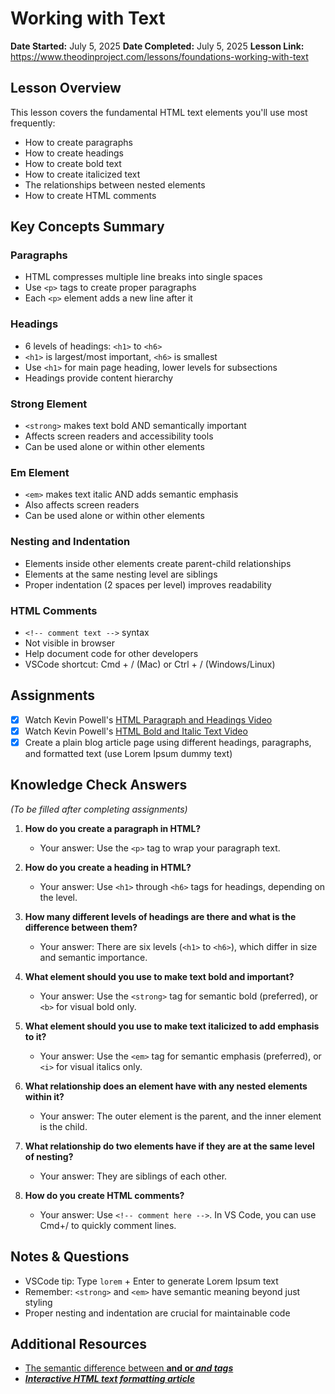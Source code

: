 # Working with Text

**Date Started:** July 5, 2025
**Date Completed:** July 5, 2025
**Lesson Link:** https://www.theodinproject.com/lessons/foundations-working-with-text

## Lesson Overview
This lesson covers the fundamental HTML text elements you'll use most frequently:
- How to create paragraphs
- How to create headings
- How to create bold text
- How to create italicized text
- The relationships between nested elements
- How to create HTML comments

## Key Concepts Summary

### Paragraphs
- HTML compresses multiple line breaks into single spaces
- Use `<p>` tags to create proper paragraphs
- Each `<p>` element adds a new line after it

### Headings
- 6 levels of headings: `<h1>` to `<h6>`
- `<h1>` is largest/most important, `<h6>` is smallest
- Use `<h1>` for main page heading, lower levels for subsections
- Headings provide content hierarchy

### Strong Element
- `<strong>` makes text bold AND semantically important
- Affects screen readers and accessibility tools
- Can be used alone or within other elements

### Em Element
- `<em>` makes text italic AND adds semantic emphasis
- Also affects screen readers
- Can be used alone or within other elements

### Nesting and Indentation
- Elements inside other elements create parent-child relationships
- Elements at the same nesting level are siblings
- Proper indentation (2 spaces per level) improves readability

### HTML Comments
- `<!-- comment text -->` syntax
- Not visible in browser
- Help document code for other developers
- VSCode shortcut: Cmd + / (Mac) or Ctrl + / (Windows/Linux)

## Assignments
- [x] Watch Kevin Powell's [HTML Paragraph and Headings Video](https://www.youtube.com/watch?v=yqcd-XkxZNM&t=35s)
- [x] Watch Kevin Powell's [HTML Bold and Italic Text Video](https://www.youtube.com/watch?v=gW6cBZLUk6M&t=5s)
- [x] Create a plain blog article page using different headings, paragraphs, and formatted text (use Lorem Ipsum dummy text)

## Knowledge Check Answers
*(To be filled after completing assignments)*

1. **How do you create a paragraph in HTML?**
   - Your answer: Use the `<p>` tag to wrap your paragraph text.

2. **How do you create a heading in HTML?**
   - Your answer: Use `<h1>` through `<h6>` tags for headings, depending on the level.

3. **How many different levels of headings are there and what is the difference between them?**
   - Your answer: There are six levels (`<h1>` to `<h6>`), which differ in size and semantic importance.

4. **What element should you use to make text bold and important?**
   - Your answer: Use the `<strong>` tag for semantic bold (preferred), or `<b>` for visual bold only.

5. **What element should you use to make text italicized to add emphasis to it?**
   - Your answer: Use the `<em>` tag for semantic emphasis (preferred), or `<i>` for visual italics only.

6. **What relationship does an element have with any nested elements within it?**
   - Your answer: The outer element is the parent, and the inner element is the child.

7. **What relationship do two elements have if they are at the same level of nesting?**
   - Your answer: They are siblings of each other.

8. **How do you create HTML comments?**
   - Your answer: Use `<!-- comment here -->`. In VS Code, you can use Cmd+/ to quickly comment lines.

## Notes & Questions
- VSCode tip: Type `lorem` + Enter to generate Lorem Ipsum text
- Remember: `<strong>` and `<em>` have semantic meaning beyond just styling
- Proper nesting and indentation are crucial for maintainable code

## Additional Resources
- [The semantic difference between <strong> and <b> or <em> and <i> tags](https://scribe.rip/@zac_heisey/when-to-use-strong-b-em-and-i-tags-in-your-markup-fa4d0af8affb)
- [Interactive HTML text formatting article](https://www.w3schools.com/html/html_formatting.asp)
